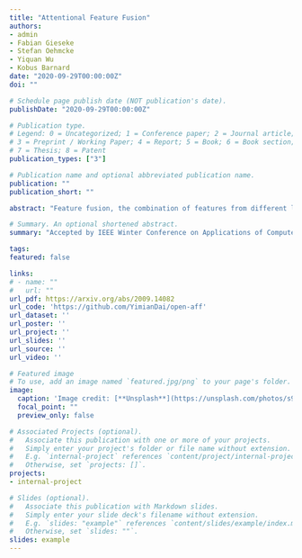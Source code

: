 ```yaml
---
title: "Attentional Feature Fusion"
authors:
- admin
- Fabian Gieseke
- Stefan Oehmcke
- Yiquan Wu
- Kobus Barnard
date: "2020-09-29T00:00:00Z"
doi: ""

# Schedule page publish date (NOT publication's date).
publishDate: "2020-09-29T00:00:00Z"

# Publication type.
# Legend: 0 = Uncategorized; 1 = Conference paper; 2 = Journal article;
# 3 = Preprint / Working Paper; 4 = Report; 5 = Book; 6 = Book section;
# 7 = Thesis; 8 = Patent
publication_types: ["3"]

# Publication name and optional abbreviated publication name.
publication: ""
publication_short: ""

abstract: "Feature fusion, the combination of features from different layers or branches, is an omnipresent part of modern network architectures. It is often implemented via simple operations, such as summation or concatenation, but this might not be the best choice. In this work, we propose a uniform and general scheme, namely attentional feature fusion, which is applicable for most common scenarios, including feature fusion induced by short and long skip connections as well as within Inception layers. To better fuse features of inconsistent semantics and scales, we propose a multi-scale channel attention module, which addresses issues that arise when fusing features given at different scales. We also demonstrate that the initial integration of feature maps can become a bottleneck and that this issue can be alleviated by adding another level of attention, which we refer to as iterative attentional feature fusion. With fewer layers or parameters, our models outperform state-of-the-art networks on both CIFAR-100 and ImageNet datasets, which suggests that more sophisticated attention mechanisms for feature fusion hold great potential to consistently yield better results compared to their direct counterparts. Our codes and trained models are available online."

# Summary. An optional shortened abstract.
summary: "Accepted by IEEE Winter Conference on Applications of Computer Vision (WACV 2021)"

tags:
featured: false

links:
# - name: ""
#   url: ""    
url_pdf: https://arxiv.org/abs/2009.14082
url_code: 'https://github.com/YimianDai/open-aff'
url_dataset: ''
url_poster: ''
url_project: ''
url_slides: ''
url_source: ''
url_video: ''

# Featured image
# To use, add an image named `featured.jpg/png` to your page's folder. 
image:
  caption: 'Image credit: [**Unsplash**](https://unsplash.com/photos/s9CC2SKySJM)'
  focal_point: ""
  preview_only: false

# Associated Projects (optional).
#   Associate this publication with one or more of your projects.
#   Simply enter your project's folder or file name without extension.
#   E.g. `internal-project` references `content/project/internal-project/index.md`.
#   Otherwise, set `projects: []`.
projects:
- internal-project

# Slides (optional).
#   Associate this publication with Markdown slides.
#   Simply enter your slide deck's filename without extension.
#   E.g. `slides: "example"` references `content/slides/example/index.md`.
#   Otherwise, set `slides: ""`.
slides: example
---
```


